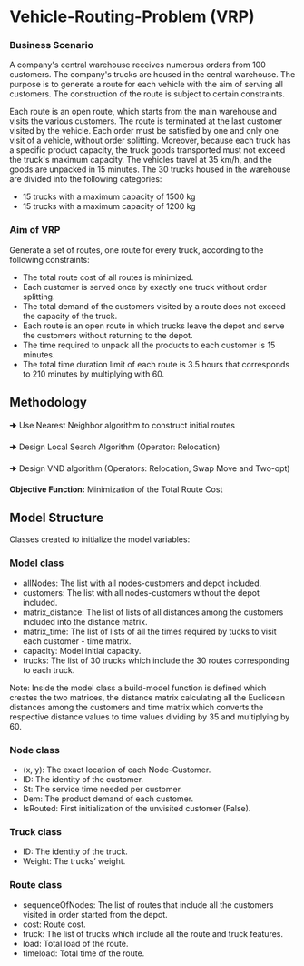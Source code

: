 # Vehicle-Routing-Problem (VRP)

### Business Scenario
A company's central warehouse receives numerous orders from 100 customers. The company's trucks are housed in the central warehouse. The purpose is to generate a route for each vehicle with the aim of serving all customers. The construction of the route is subject to certain constraints. 

Each route is an open route, which starts from the main warehouse and visits the various customers. The route is terminated at the last customer visited by the vehicle. Each order must be satisfied by one and only one visit of a vehicle, without order splitting. Moreover, because each truck has a specific product capacity, the truck goods transported must not exceed the truck's maximum capacity. The vehicles travel at 35 km/h, and the goods are unpacked in 15 minutes. The 30 trucks housed in the warehouse are divided into the following categories:

* 15 trucks with a maximum capacity of 1500 kg
* 15 trucks with a maximum capacity of 1200 kg

### Aim of VRP
Generate a set of routes, one route for every truck, according to the following constraints:
* The total route cost of all routes is minimized.
* Each customer is served once by exactly one truck without order splitting.
* The total demand of the customers visited by a route does not exceed the capacity of the truck.
* Each route is an open route in which trucks leave the depot and serve the customers without returning to the depot.
* The time required to unpack all the products to each customer is 15 minutes.
* The total time duration limit of each route is 3.5 hours that corresponds to 210 minutes by multiplying with 60.


## Methodology
🠊 Use Nearest Neighbor algorithm to construct initial routes

🠊 Design Local Search Algorithm (Operator: Relocation)

🠊 Design VND algorithm (Operators: Relocation, Swap Move and Two-opt)


**Objective Function:** Minimization of the Total Route Cost

## Model Structure

Classes created to initialize the model variables:
### Model class
* allNodes: The list with all nodes-customers and depot included.
* customers: The list with all nodes-customers without the depot included.
* matrix_distance: The list of lists of all distances among the customers included into the distance matrix.
* matrix_time: The list of lists of all the times required by tucks to visit each customer - time matrix.
* capacity: Model initial capacity.
* trucks: The list of 30 trucks which include the 30 routes corresponding to each truck.

Note: Inside the model class a build-model function is defined which creates the two matrices, the distance matrix calculating all the Euclidean distances among the customers and time matrix which converts the respective distance values to time values dividing by 35 and multiplying by 60.

### Node class
* (x, y): The exact location of each Node-Customer.
* ID: The identity of the customer.
* St: The service time needed per customer.
* Dem: The product demand of each customer.
* IsRouted: First initialization of the unvisited customer (False).

### Truck class
* ID: The identity of the truck.
* Weight: The trucks’ weight.

### Route class
* sequenceOfNodes: The list of routes that include all the customers visited in order started from the depot.
* cost: Route cost.
* truck: The list of trucks which include all the route and truck features.
* load: Total load of the route. 
* timeload: Total time of the route.
